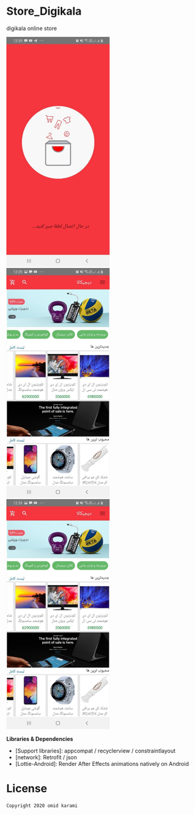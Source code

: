 # Store_Digikala
digikala online store  

<img src="1.jpg" with="600" height="600"> <img src="2.jpg" with="600" height="600"> <img src="2.jpg" with="600" height="600">

**Libraries & Dependencies**
- [Support libraries]: appcompat / recyclerview / constraintlayout
- [network]: Retrofit / json
- [Lottie-Android]: Render After Effects animations natively on Android

# License

    Copyright 2020 omid karami




